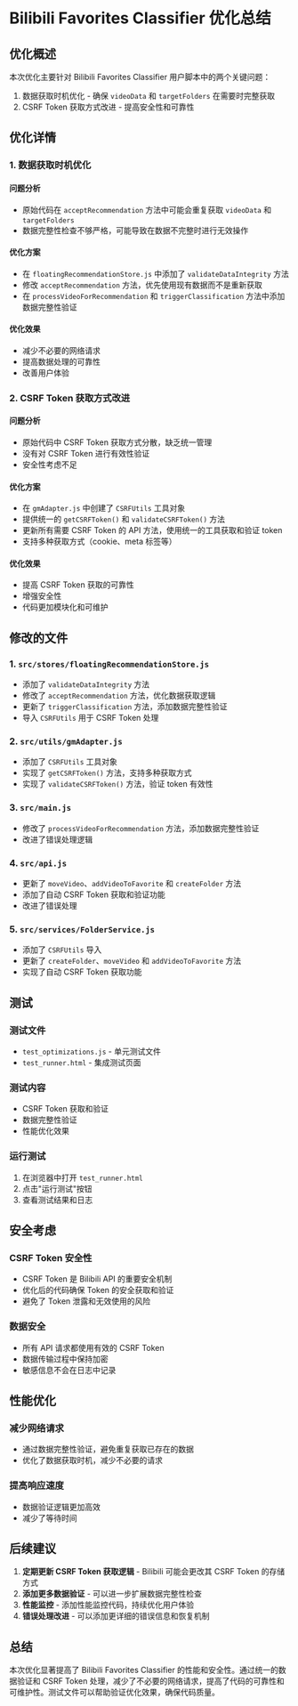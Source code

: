 # Bilibili Favorites Classifier 优化总结

## 优化概述

本次优化主要针对 Bilibili Favorites Classifier 用户脚本中的两个关键问题：
1. 数据获取时机优化 - 确保 `videoData` 和 `targetFolders` 在需要时完整获取
2. CSRF Token 获取方式改进 - 提高安全性和可靠性

## 优化详情

### 1. 数据获取时机优化

#### 问题分析
- 原始代码在 `acceptRecommendation` 方法中可能会重复获取 `videoData` 和 `targetFolders`
- 数据完整性检查不够严格，可能导致在数据不完整时进行无效操作

#### 优化方案
- 在 `floatingRecommendationStore.js` 中添加了 `validateDataIntegrity` 方法
- 修改 `acceptRecommendation` 方法，优先使用现有数据而不是重新获取
- 在 `processVideoForRecommendation` 和 `triggerClassification` 方法中添加数据完整性验证

#### 优化效果
- 减少不必要的网络请求
- 提高数据处理的可靠性
- 改善用户体验

### 2. CSRF Token 获取方式改进

#### 问题分析
- 原始代码中 CSRF Token 获取方式分散，缺乏统一管理
- 没有对 CSRF Token 进行有效性验证
- 安全性考虑不足

#### 优化方案
- 在 `gmAdapter.js` 中创建了 `CSRFUtils` 工具对象
- 提供统一的 `getCSRFToken()` 和 `validateCSRFToken()` 方法
- 更新所有需要 CSRF Token 的 API 方法，使用统一的工具获取和验证 token
- 支持多种获取方式（cookie、meta 标签等）

#### 优化效果
- 提高 CSRF Token 获取的可靠性
- 增强安全性
- 代码更加模块化和可维护

## 修改的文件

### 1. `src/stores/floatingRecommendationStore.js`
- 添加了 `validateDataIntegrity` 方法
- 修改了 `acceptRecommendation` 方法，优化数据获取逻辑
- 更新了 `triggerClassification` 方法，添加数据完整性验证
- 导入 `CSRFUtils` 用于 CSRF Token 处理

### 2. `src/utils/gmAdapter.js`
- 添加了 `CSRFUtils` 工具对象
- 实现了 `getCSRFToken()` 方法，支持多种获取方式
- 实现了 `validateCSRFToken()` 方法，验证 token 有效性

### 3. `src/main.js`
- 修改了 `processVideoForRecommendation` 方法，添加数据完整性验证
- 改进了错误处理逻辑

### 4. `src/api.js`
- 更新了 `moveVideo`、`addVideoToFavorite` 和 `createFolder` 方法
- 添加了自动 CSRF Token 获取和验证功能
- 改进了错误处理

### 5. `src/services/FolderService.js`
- 添加了 `CSRFUtils` 导入
- 更新了 `createFolder`、`moveVideo` 和 `addVideoToFavorite` 方法
- 实现了自动 CSRF Token 获取功能

## 测试

### 测试文件
- `test_optimizations.js` - 单元测试文件
- `test_runner.html` - 集成测试页面

### 测试内容
- CSRF Token 获取和验证
- 数据完整性验证
- 性能优化效果

### 运行测试
1. 在浏览器中打开 `test_runner.html`
2. 点击"运行测试"按钮
3. 查看测试结果和日志

## 安全考虑

### CSRF Token 安全性
- CSRF Token 是 Bilibili API 的重要安全机制
- 优化后的代码确保 Token 的安全获取和验证
- 避免了 Token 泄露和无效使用的风险

### 数据安全
- 所有 API 请求都使用有效的 CSRF Token
- 数据传输过程中保持加密
- 敏感信息不会在日志中记录

## 性能优化

### 减少网络请求
- 通过数据完整性验证，避免重复获取已存在的数据
- 优化了数据获取时机，减少不必要的请求

### 提高响应速度
- 数据验证逻辑更加高效
- 减少了等待时间

## 后续建议

1. **定期更新 CSRF Token 获取逻辑** - Bilibili 可能会更改其 CSRF Token 的存储方式
2. **添加更多数据验证** - 可以进一步扩展数据完整性检查
3. **性能监控** - 添加性能监控代码，持续优化用户体验
4. **错误处理改进** - 可以添加更详细的错误信息和恢复机制

## 总结

本次优化显著提高了 Bilibili Favorites Classifier 的性能和安全性。通过统一的数据验证和 CSRF Token 处理，减少了不必要的网络请求，提高了代码的可靠性和可维护性。测试文件可以帮助验证优化效果，确保代码质量。